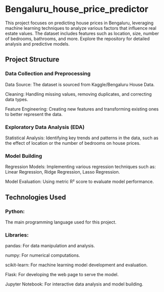 # Bengaluru_house_price_predictor
This project focuses on predicting house prices in Bengaluru, leveraging machine learning techniques to analyze various factors that influence real estate values. The dataset includes features such as location, size, number of bedrooms, bathrooms, and more. Explore the repository for detailed analysis and predictive models.
## Project Structure
### Data Collection and Preprocessing
Data Source: The dataset is sourced from Kaggle/Bengaluru House Data.

Cleaning: Handling missing values, removing duplicates, and correcting data types.

Feature Engineering: Creating new features and transforming existing ones to better represent the data.
### Exploratory Data Analysis (EDA)
Statistical Analysis: Identifying key trends and patterns in the data, such as the effect of location or the number of bedrooms on house prices.
### Model Building
Regression Models: Implementing various regression techniques such as:
Linear Regression,
Ridge Regression,
Lasso Regression.

Model Evaluation: Using metric R² score to evaluate model performance.
## Technologies Used
### Python: 
The main programming language used for this project.
### Libraries:
pandas: For data manipulation and analysis.

numpy: For numerical computations.

scikit-learn: For machine learning model development and evaluation.

Flask: For developing the web page to serve the model.

Jupyter Notebook: For interactive data analysis and model building.
